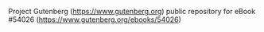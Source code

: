 Project Gutenberg (https://www.gutenberg.org) public repository for
eBook #54026 (https://www.gutenberg.org/ebooks/54026)
